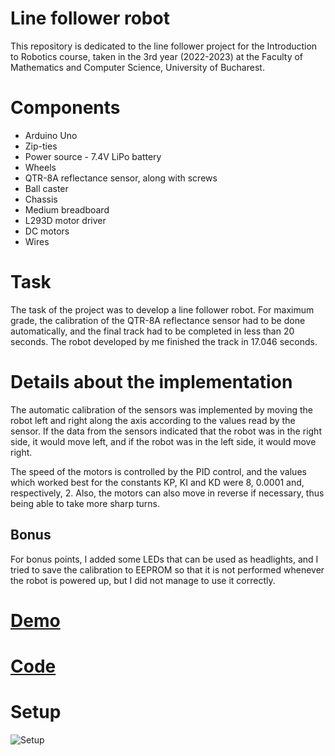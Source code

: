 # Line follower robot

This repository is dedicated to the line follower project for the Introduction to Robotics course, taken in the 3rd year (2022-2023) at the Faculty of Mathematics and Computer Science, University of Bucharest.

# Components

* Arduino Uno
* Zip-ties
* Power source - 7.4V LiPo battery
* Wheels
* QTR-8A reflectance sensor, along with screws
* Ball caster
* Chassis
* Medium breadboard
* L293D motor driver
* DC motors
* Wires

# Task

The task of the project was to develop a line follower robot. For maximum grade, the calibration of the QTR-8A reflectance sensor had to be done automatically, and the final track had to be completed in less than 20 seconds. The robot developed by me finished the track in 17.046 seconds.

# Details about the implementation

The automatic calibration of the sensors was implemented by moving the robot left and right along the axis according to the values read by the sensor. If the data from the sensors indicated that the robot was in the right side, it would move left, and if the robot was in the left side, it would move right.

The speed of the motors is controlled by the PID control, and the values which worked best for the constants KP, KI and KD were 8, 0.0001 and, respectively, 2. Also, the motors can also move in reverse if necessary, thus being able to take more sharp turns.

## Bonus 

For bonus points, I added some LEDs that can be used as headlights, and I tried to save the calibration to EEPROM so that it is not performed whenever the robot is powered up, but I did not manage to use it correctly.

# [Demo](https://www.youtube.com/watch?v=UGS8K95a6ec)

# [Code](https://github.com/vladfxstoader/ArduinoLineFollower/blob/main/line_follower/line_follower.ino)

# Setup
![Setup](https://github.com/vladfxstoader/ArduinoLineFollowere/blob/main/setup.jpg?raw=true)
